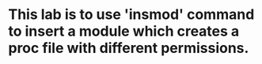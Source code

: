 # This lab is to use 'insmod' command to insert a module which creates a proc file with different permissions.
